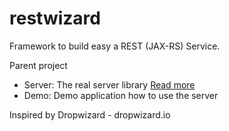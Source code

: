 # restwizard
Framework to build easy a REST (JAX-RS) Service.

Parent project
- Server: The real server library [Read more](server/README.md)
- Demo: Demo application how to use the server

Inspired by Dropwizard - dropwizard.io
